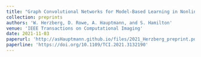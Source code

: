 ```yaml
---
title: "Graph Convolutional Networks for Model-Based Learning in Nonlinear Inverse Problems"
collection: preprints
authors: 'W. Herzberg, D. Rowe, A. Hauptmann, and S. Hamilton'
venue: 'IEEE Transactions on Computational Imaging'
date: 2021-11-03
paperurl: 'http://asHauptmann.github.io/files/2021_Herzberg_preprint.pdf'
paperline: 'https://doi.org/10.1109/TCI.2021.3132190'
---
```

